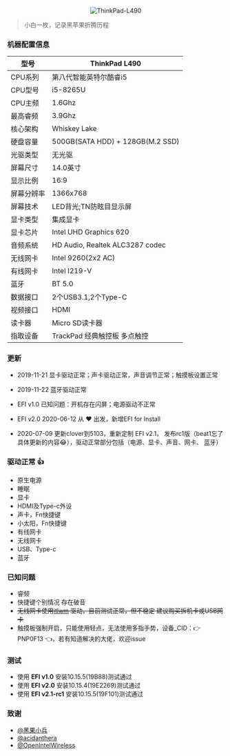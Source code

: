 <div align="center">
  <p>
    <img src="https://img.shields.io/badge/Hackintosh%20ThinkPad-L490-red.svg" alt="ThinkPad-L490">
  </p>
</div>

>小白一枚，记录黑苹果折腾历程

### 机器配置信息
型号 | ThinkPad L490
---|---
CPU系列 | 第八代智能英特尔酷睿i5
CPU型号 | i5-8265U
CPU主频 | 1.6Ghz
最高睿频 | 3.9Ghz
核心架构 | Whiskey Lake
硬盘容量 | 500GB(SATA HDD) + 128GB(M.2 SSD)
光驱类型 | 无光驱
屏幕尺寸 | 14.0英寸
显示比例 | 16:9
屏幕分辨率 | 1366x768
屏幕技术 | LED背光;TN防眩目显示屏
显卡类型 | 集成显卡
显卡芯片 | Intel UHD Graphics 620
音频系统 | HD Audio, Realtek ALC3287 codec
无线网卡 | Intel 9260(2x2 AC)
有线网卡 | Intel  I219-V
蓝牙 | BT 5.0
数据接口 | 2个USB3.1,2个Type-C
视频接口 | HDMI
读卡器 | Micro SD读卡器
指取设备 | TrackPad 经典触控板 多点触控


### 更新

- 2019-11-21 显卡驱动正常；声卡驱动正常，声音调节正常；触摸板设置正常

- 2019-11-22 蓝牙驱动正常

- EFI v1.0 已知问题：开机存在闪屏；电源驱动不正常

- EFI v2.0 2020-06-12 从 :heart: 出发，新增EFI for Install

- 2020-07-09 更新clover到5103，重新定制 EFI v2.1， 发布rc1版（beat1忘了具体更新的内容:joy:），驱动正常部分包括（电源、显卡、声音、网卡、
蓝牙）

### 驱动正常 :+1:

- 原生电源
- 睡眠
- 显卡
- HDMI及Type-c外设
- 声卡，Fn快捷键
- 小太阳，Fn快捷键
- 有线网卡
- 无线网卡
- USB、Type-c
- 蓝牙

### 已知问题

- 睿频
- 快捷键个别情况 存在破音
- ~~无线网卡使用[itlwm](https://github.com/OpenIntelWireless/itlwm) 驱动，目前测试正常，但不稳定    建议购买拆机卡或USB网卡~~
- 触摸板强制开启，只能使用轻点，无法使用多指手势，设备_CID：:point_right: PNP0F13 :point_left:，若有知道解决的大佬，欢迎issue

### 测试

- 使用 <b>EFI v1.0</b> 安装10.15.5(19B88)测试通过
- 使用 <b>EFI v2.0</b> 安装10.15.4(19E2269)测试通过
- 使用 <b>EFI v2.1-rc1</b> 安装10.15.5(19F101)测试通过

### 致谢

- [@黑果小兵](https://github.com/daliansky)
- [@acidanthera](https://github.com/acidanthera)
- [@OpenIntelWireless](https://github.com/OpenIntelWireless/itlwm)

